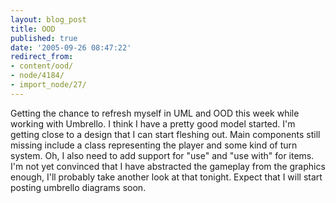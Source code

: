 ```yaml
---
layout: blog_post
title: OOD
published: true
date: '2005-09-26 08:47:22'
redirect_from:
- content/ood/
- node/4184/
- import_node/27/
---
```


Getting the chance to refresh myself in UML and OOD this week while working with Umbrello. I think I have a pretty good model started. I'm getting close to a design that I can start fleshing out. Main components still missing include a class representing the player and some kind of turn system. Oh, I also need to add support for "use" and "use with" for items. I'm not yet convinced that I have abstracted the gameplay from the graphics enough, I'll probably take another look at that tonight. Expect that I will start posting umbrello diagrams soon.

